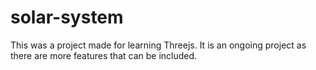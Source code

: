 # solar-system

This was a project made for learning Threejs.
It is an ongoing project as there are more features that can be included.


